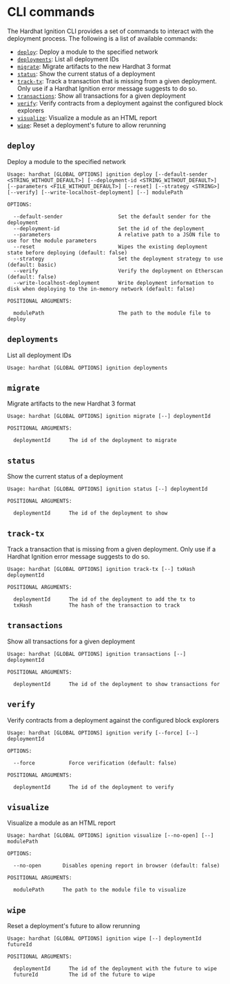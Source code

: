 # CLI commands

The Hardhat Ignition CLI provides a set of commands to interact with the deployment process. The following is a list of available commands:

- [`deploy`](#deploy): Deploy a module to the specified network
- [`deployments`](#deployments): List all deployment IDs
- [`migrate`](#migrate): Migrate artifacts to the new Hardhat 3 format
- [`status`](#status): Show the current status of a deployment
- [`track-tx`](#track-tx): Track a transaction that is missing from a given deployment. Only use if a Hardhat Ignition error message suggests to do so.
- [`transactions`](#transactions): Show all transactions for a given deployment
- [`verify`](#verify): Verify contracts from a deployment against the configured block explorers
- [`visualize`](#visualize): Visualize a module as an HTML report
- [`wipe`](#wipe): Reset a deployment's future to allow rerunning

## `deploy`

Deploy a module to the specified network

```
Usage: hardhat [GLOBAL OPTIONS] ignition deploy [--default-sender <STRING_WITHOUT_DEFAULT>] [--deployment-id <STRING_WITHOUT_DEFAULT>] [--parameters <FILE_WITHOUT_DEFAULT>] [--reset] [--strategy <STRING>] [--verify] [--write-localhost-deployment] [--] modulePath

OPTIONS:

  --default-sender                  Set the default sender for the deployment
  --deployment-id                   Set the id of the deployment
  --parameters                      A relative path to a JSON file to use for the module parameters
  --reset                           Wipes the existing deployment state before deploying (default: false)
  --strategy                        Set the deployment strategy to use (default: basic)
  --verify                          Verify the deployment on Etherscan (default: false)
  --write-localhost-deployment      Write deployment information to disk when deploying to the in-memory network (default: false)

POSITIONAL ARGUMENTS:

  modulePath                        The path to the module file to deploy
```

## `deployments`

List all deployment IDs

```
Usage: hardhat [GLOBAL OPTIONS] ignition deployments
```

## `migrate`

Migrate artifacts to the new Hardhat 3 format

```
Usage: hardhat [GLOBAL OPTIONS] ignition migrate [--] deploymentId

POSITIONAL ARGUMENTS:

  deploymentId      The id of the deployment to migrate
```

## `status`

Show the current status of a deployment

```
Usage: hardhat [GLOBAL OPTIONS] ignition status [--] deploymentId

POSITIONAL ARGUMENTS:

  deploymentId      The id of the deployment to show
```

## `track-tx`

Track a transaction that is missing from a given deployment. Only use if a Hardhat Ignition error message suggests to do so.

```
Usage: hardhat [GLOBAL OPTIONS] ignition track-tx [--] txHash deploymentId

POSITIONAL ARGUMENTS:

  deploymentId      The id of the deployment to add the tx to
  txHash            The hash of the transaction to track
```

## `transactions`

Show all transactions for a given deployment

```
Usage: hardhat [GLOBAL OPTIONS] ignition transactions [--] deploymentId

POSITIONAL ARGUMENTS:

  deploymentId      The id of the deployment to show transactions for
```

## `verify`

Verify contracts from a deployment against the configured block explorers

```
Usage: hardhat [GLOBAL OPTIONS] ignition verify [--force] [--] deploymentId

OPTIONS:

  --force           Force verification (default: false)

POSITIONAL ARGUMENTS:

  deploymentId      The id of the deployment to verify
```

## `visualize`

Visualize a module as an HTML report

```
Usage: hardhat [GLOBAL OPTIONS] ignition visualize [--no-open] [--] modulePath

OPTIONS:

  --no-open       Disables opening report in browser (default: false)

POSITIONAL ARGUMENTS:

  modulePath      The path to the module file to visualize
```

## `wipe`

Reset a deployment's future to allow rerunning

```
Usage: hardhat [GLOBAL OPTIONS] ignition wipe [--] deploymentId futureId

POSITIONAL ARGUMENTS:

  deploymentId      The id of the deployment with the future to wipe
  futureId          The id of the future to wipe
```
